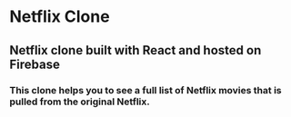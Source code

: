 # Netflix Clone

## Netflix clone built with React and hosted on Firebase

### This clone helps you to see a full list of Netflix movies that is pulled from the original Netflix.

